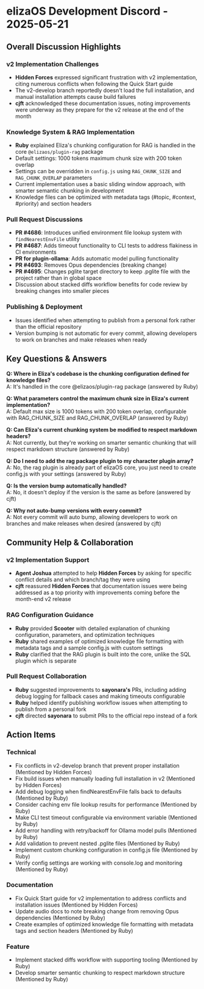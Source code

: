 # elizaOS Development Discord - 2025-05-21

## Overall Discussion Highlights

### v2 Implementation Challenges
- **Hidden Forces** expressed significant frustration with v2 implementation, citing numerous conflicts when following the Quick Start guide
- The v2-develop branch reportedly doesn't load the full installation, and manual installation attempts cause build failures
- **cjft** acknowledged these documentation issues, noting improvements were underway as they prepare for the v2 release at the end of the month

### Knowledge System & RAG Implementation
- **Ruby** explained Eliza's chunking configuration for RAG is handled in the core `@elizaos/plugin-rag` package
- Default settings: 1000 tokens maximum chunk size with 200 token overlap
- Settings can be overridden in `config.js` using `RAG_CHUNK_SIZE` and `RAG_CHUNK_OVERLAP` parameters
- Current implementation uses a basic sliding window approach, with smarter semantic chunking in development
- Knowledge files can be optimized with metadata tags (#topic, #context, #priority) and section headers

### Pull Request Discussions
- **PR #4686**: Introduces unified environment file lookup system with `findNearestEnvFile` utility
- **PR #4687**: Adds timeout functionality to CLI tests to address flakiness in CI environments
- **PR for plugin-ollama**: Adds automatic model pulling functionality
- **PR #4693**: Removes Opus dependencies (breaking change)
- **PR #4695**: Changes pglite target directory to keep .pglite file with the project rather than in global space
- Discussion about stacked diffs workflow benefits for code review by breaking changes into smaller pieces

### Publishing & Deployment
- Issues identified when attempting to publish from a personal fork rather than the official repository
- Version bumping is not automatic for every commit, allowing developers to work on branches and make releases when ready

## Key Questions & Answers

**Q: Where in Eliza's codebase is the chunking configuration defined for knowledge files?**  
A: It's handled in the core @elizaos/plugin-rag package (answered by Ruby)

**Q: What parameters control the maximum chunk size in Eliza's current implementation?**  
A: Default max size is 1000 tokens with 200 token overlap, configurable with RAG_CHUNK_SIZE and RAG_CHUNK_OVERLAP (answered by Ruby)

**Q: Can Eliza's current chunking system be modified to respect markdown headers?**  
A: Not currently, but they're working on smarter semantic chunking that will respect markdown structure (answered by Ruby)

**Q: Do I need to add the rag package plugin to my character plugin array?**  
A: No, the rag plugin is already part of elizaOS core, you just need to create config.js with your settings (answered by Ruby)

**Q: Is the version bump automatically handled?**  
A: No, it doesn't deploy if the version is the same as before (answered by cjft)

**Q: Why not auto-bump versions with every commit?**  
A: Not every commit will auto bump, allowing developers to work on branches and make releases when desired (answered by cjft)

## Community Help & Collaboration

### v2 Implementation Support
- **Agent Joshua** attempted to help **Hidden Forces** by asking for specific conflict details and which branch/tag they were using
- **cjft** reassured **Hidden Forces** that documentation issues were being addressed as a top priority with improvements coming before the month-end v2 release

### RAG Configuration Guidance
- **Ruby** provided **Scooter** with detailed explanation of chunking configuration, parameters, and optimization techniques
- **Ruby** shared examples of optimized knowledge file formatting with metadata tags and a sample config.js with custom settings
- **Ruby** clarified that the RAG plugin is built into the core, unlike the SQL plugin which is separate

### Pull Request Collaboration
- **Ruby** suggested improvements to **sayonara's** PRs, including adding debug logging for fallback cases and making timeouts configurable
- **Ruby** helped identify publishing workflow issues when attempting to publish from a personal fork
- **cjft** directed **sayonara** to submit PRs to the official repo instead of a fork

## Action Items

### Technical
- Fix conflicts in v2-develop branch that prevent proper installation (Mentioned by Hidden Forces)
- Fix build issues when manually loading full installation in v2 (Mentioned by Hidden Forces)
- Add debug logging when findNearestEnvFile falls back to defaults (Mentioned by Ruby)
- Consider caching env file lookup results for performance (Mentioned by Ruby)
- Make CLI test timeout configurable via environment variable (Mentioned by Ruby)
- Add error handling with retry/backoff for Ollama model pulls (Mentioned by Ruby)
- Add validation to prevent nested .pglite files (Mentioned by Ruby)
- Implement custom chunking configuration in config.js file (Mentioned by Ruby)
- Verify config settings are working with console.log and monitoring (Mentioned by Ruby)

### Documentation
- Fix Quick Start guide for v2 implementation to address conflicts and installation issues (Mentioned by Hidden Forces)
- Update audio docs to note breaking change from removing Opus dependencies (Mentioned by Ruby)
- Create examples of optimized knowledge file formatting with metadata tags and section headers (Mentioned by Ruby)

### Feature
- Implement stacked diffs workflow with supporting tooling (Mentioned by Ruby)
- Develop smarter semantic chunking to respect markdown structure (Mentioned by Ruby)